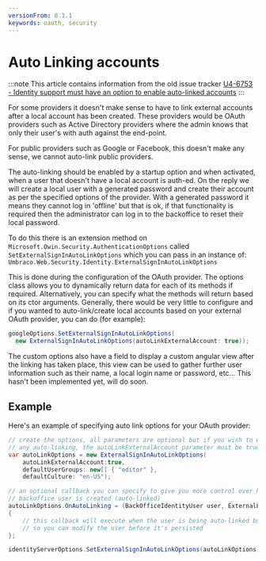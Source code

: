 ```yaml
---
versionFrom: 8.1.1
keywords: oauth, security
---
```


# Auto Linking accounts

:::note
This article contains information from the old issue tracker [U4-6753 - Identity support must have an option to enable auto-linked accounts](https://issues.umbraco.org/issue/U4-6753)
:::

For some providers it doesn't make sense to have to link external accounts after a local account has been created. These providers would be OAuth providers such as Active Directory providers where the admin knows that only their user's with auth against the end-point.

For public providers such as Google or Facebook, this doesn't make any sense, we cannot auto-link public providers.

The auto-linking should be enabled by a startup option and when activated, when a user that doesn't have a local account is auth-ed. On the reply we will create a local user with a generated password and create their account as per the specified options of the provider. With a generated password it means they cannot log in 'offline' but that is ok, if that functionality is required then the administrator can log in to the backoffice to reset their local password.

To do this there is an extension method on `Microsoft.Owin.Security.AuthenticationOptions` called `SetExternalSignInAutoLinkOptions` which you can pass in an instance of: `Umbraco.Web.Security.Identity.ExternalSignInAutoLinkOptions`

This is done during the configuration of the OAuth provider. The options class allows you to dynamically return data for each of its methods if required. Alternatively, you can specify what the methods will return based on its ctor arguments. Generally, there would be very little to configure and if you wanted to auto-link/create local accounts based on your external OAuth provider, you can do (for example):

```C#
googleOptions.SetExternalSignInAutoLinkOptions(
  new ExternalSignInAutoLinkOptions(autoLinkExternalAccount: true));
```

The custom options also have a field to display a custom angular view after the linking has taken place, this view can be used to gather further user information such as their name, a local login name or password, etc... This hasn't been implemented yet, will do soon.

## Example

Here's an example of specifying auto link options for your OAuth provider:

```C#
// create the options, all parameters are optional but if you wish to enable
// any auto-linking, the autoLinkExternalAccount parameter must be true
var autoLinkOptions = new ExternalSignInAutoLinkOptions(
    autoLinkExternalAccount:true,
    defaultUserGroups: new[] { "editor" },
    defaultCulture: "en-US");

// an optional callback you can specify to give you more control over how the
// backoffice user is created (auto-linked)
autoLinkOptions.OnAutoLinking = (BackOfficeIdentityUser user, ExternalLoginInfo info) =>
{
    // this callback will execute when the user is being auto-linked but before it is created
    // so you can modify the user before it's persisted
};

identityServerOptions.SetExternalSignInAutoLinkOptions(autoLinkOptions);
```
